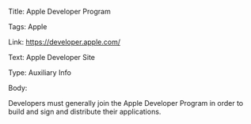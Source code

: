 Title:  Apple Developer Program

Tags:   Apple

Link:   https://developer.apple.com/

Text:   Apple Developer Site

Type:   Auxiliary Info

Body: 

Developers must generally join the Apple Developer Program in order to build and sign and distribute their applications. 
